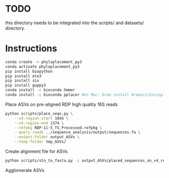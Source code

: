 # TODO
this directory needs to be integrated into the scripts/ and datasets/ directory.

# Instructions

```bash
conda create -n phyloplacement_py3
conda activate phyloplacement_py3
pip install biopython
pip install ete3
pip install six
pip install guppy3
conda install -c bioconda hmmer
conda install -c bioconda pplacer #on Mac: brew install brewsci/bio/pplacer
```




Place ASVs on pre-aligned RDP high quality 16S reads

```bash
python scripts/place_seqs.py \
    --v4-region-start 1045 \
    --v4-region-end 1374 \
    --refpkg RDP-11-5_TS_Processed.refpkg \
    --query-reads ../sequence_analysis/output/sequences.fa \
    --output-folder output_ASVs \
    --temp-folder tmp_ASVs/
```

Create alignment file for ASVs

```bash
python scripts/sto_to_fasta.py -i output_ASVs/placed_sequences_on_v4_region.sto -o aligned_asvs/aligned_asvs.fa
```

Agglomerate ASVs
